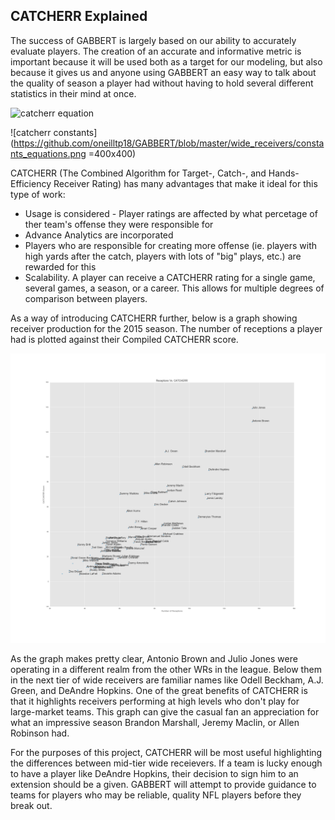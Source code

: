 ## CATCHERR Explained

The success of GABBERT is largely based on our ability to accurately evaluate players. The creation of an accurate and informative metric is important because it will be used both as a target for our modeling, but also because it gives us and anyone using GABBERT an easy way to talk about the quality of season a player had without having to hold several different statistics in their mind at once. 

![catcherr equation](https://github.com/oneilltp18/GABBERT/blob/master/wide_receivers/CATCHERR_equation.png "catcherr equation")
  
![catcherr constants](https://github.com/oneilltp18/GABBERT/blob/master/wide_receivers/constants_equations.png =400x400)

CATCHERR (The Combined Algorithm for Target-, Catch-, and Hands-Efficiency Receiver Rating) has many advantages that make it ideal for this type of work: 
  * Usage is considered - Player ratings are affected by what percetage of ther team's offense they were responsible for
  * Advance Analytics are incorporated
  * Players who are responsible for creating more offense (ie. players with high yards after the catch, players with lots of "big" plays, etc.) are rewarded for this
  * Scalability. A player can receive a CATCHERR rating for a single game, several games, a season, or a career. This allows for multiple degrees of comparison between players. 

As a way of introducing CATCHERR further, below is a graph showing receiver production for the 2015 season. The number of receptions a player had is plotted against their Compiled CATCHERR score.

![Catches vs CATCHER](https://raw.githubusercontent.com/cl65610/GABBERT/master/visualization/top_2015.png "Catches Vs. CATCHERR")

As the graph makes pretty clear, Antonio Brown and Julio Jones were operating in a different realm from the other WRs in the league. Below them in the next tier of wide receivers are familiar names like Odell Beckham, A.J. Green, and DeAndre Hopkins. One of the great benefits of CATCHERR is that it highlights receivers performing at high levels who don't play for large-market teams. This graph can give the casual fan an appreciation for what an impressive season Brandon Marshall, Jeremy Maclin, or Allen Robinson had. 

For the purposes of this project, CATCHERR will be most useful highlighting the differences between mid-tier wide receievers. If a team is lucky enough to have a player like DeAndre Hopkins, their decision to sign him to an extension should be a given. GABBERT will attempt to provide guidance to teams for players who may be reliable, quality NFL players before they break out. 

